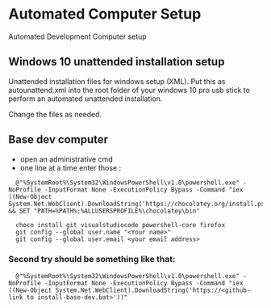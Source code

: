 # Automated Computer Setup

Automated Development Computer setup

## Windows 10 unattended installation setup

Unattended installation files for windows setup (XML).
Put this as autounattend.xml into the root folder of your windows 10 pro usb stick
to perform an automated unattended installation. 

Change the files as needed.

## Base dev computer

  - open an administrative cmd 
  - one line at a time enter those :
```
  @"%SystemRoot%\System32\WindowsPowerShell\v1.0\powershell.exe" -NoProfile -InputFormat None -ExecutionPolicy Bypass -Command "iex ((New-Object System.Net.WebClient).DownloadString('https://chocolatey.org/install.ps1'))" && SET "PATH=%PATH%;%ALLUSERSPROFILE%\chocolatey\bin"

  choco install git visualstudiocode powershell-core firefox
  git config --global user.name "<Your name>"
  git config --global user.email <your email address>
``` 

### Second try should be something like that:

```
  @"%SystemRoot%\System32\WindowsPowerShell\v1.0\powershell.exe" -NoProfile -InputFormat None -ExecutionPolicy Bypass -Command "iex ((New-Object System.Net.WebClient).DownloadString('https://<github-link to install-base-dev.bat>'))"
```

